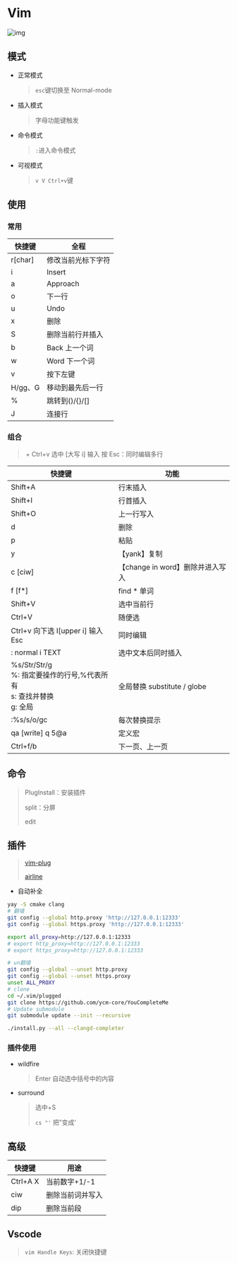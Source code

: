 <!--
title: Vim
sort:
-->

# Vim

![img](https://img-blog.csdn.net/20170325161428570?watermark/2/text/aHR0cDovL2Jsb2cuY3Nkbi5uZXQvc2luYXRfMzYxMDEzNTQ=/font/5a6L5L2T/fontsize/400/fill/I0JBQkFCMA==/dissolve/70/gravity/SouthEast)

## 模式

- 正常模式

  > `esc`键切换至 Normal-mode

- 插入模式

  > 字母功能键触发

- 命令模式

  > `:`进入命令模式

- 可视模式

  > `v V Ctrl+v`键

## 使用

### 常用

| 快捷键  | 全程               |
| ------- | ------------------ |
| r[char] | 修改当前光标下字符 |
| i       | Insert             |
| a       | Approach           |
| o       | 下一行             |
| u       | Undo               |
| x       | 删除               |
| S       | 删除当前行并插入   |
| b       | Back 上一个词      |
| w       | Word 下一个词      |
| v       | 按下左键           |
| H/gg、G | 移动到最先后一行   |
| %       | 跳转到()/{}/[]     |
| J       | 连接行             |

### 组合

> <option 操作> + <motion 动作>
>
> Ctrl+v 选中 [大写 i] 输入 按 Esc：同时编辑多行

| 快捷键                                                                          | 功能                             |
| ------------------------------------------------------------------------------- | -------------------------------- |
| Shift+A                                                                         | 行末插入                         |
| Shift+I                                                                         | 行首插入                         |
| Shift+O                                                                         | 上一行写入                       |
| d                                                                               | 删除                             |
| p                                                                               | 粘贴                             |
| y                                                                               | 【yank】复制                     |
| c [ciw]                                                                         | 【change in word】删除并进入写入 |
| f [f*]                                                                          | find \* 单词                     |
| Shift+V                                                                         | 选中当前行                       |
| Ctrl+V                                                                          | 随便选                           |
| Ctrl+v 向下选 I[upper i] 输入 Esc                                               | 同时编辑                         |
| : normal i TEXT                                                                 | 选中文本后同时插入               |
| %s/Str/Str/g<br />%: 指定要操作的行号,%代表所有<br />s: 查找并替换<br />g: 全局 | 全局替换 substitute / globe      |
| :%s/s/o/gc                                                                      | 每次替换提示                     |
| qa [write] q 5@a                                                                | 定义宏                           |
| Ctrl+f/b                                                                        | 下一页、上一页                   |

## 命令

> PlugInstall：安装插件
>
> split：分屏
>
> edit

## 插件

> [vim-plug](https://github.com/junegunn/vim-plug)
>
> [airline](https://github.com/vim-airline/vim-airline)

- 自动补全

```bash
yay -S cmake clang
# 翻墙
git config --global http.proxy 'http://127.0.0.1:12333'
git config --global https.proxy 'http://127.0.0.1:12333'

export all_proxy=http://127.0.0.1:12333
# export http_proxy=http://127.0.0.1:12333
# export https_proxy=http://127.0.0.1:12333

# un翻墙
git config --global --unset http.proxy
git config --global --unset https.proxy
unset ALL_PROXY
# clone
cd ~/.vim/plugged
git clone https://github.com/ycm-core/YouCompleteMe
# Update submodule
git submodule update --init --recursive

./install.py --all --clangd-completer

```

### 插件使用

- wildfire

  > Enter 自动选中括号中的内容

- surround

  > 选中+S
  >
  > `cs "'` 把”变成‘

## 高级

| 快捷键   | 用途             |
| -------- | ---------------- |
| Ctrl+A X | 当前数字+1/-1    |
| ciw      | 删除当前词并写入 |
| dip      | 删除当前段       |

## Vscode

> `vim Handle Keys`: 关闭快捷键
